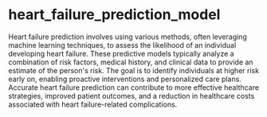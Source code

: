 # heart_failure_prediction_model

Heart failure prediction involves using various methods, often leveraging machine learning techniques, to assess the likelihood of an individual developing heart failure. These predictive models typically analyze a combination of risk factors, medical history, and clinical data to provide an estimate of the person's risk. The goal is to identify individuals at higher risk early on, enabling proactive interventions and personalized care plans. Accurate heart failure prediction can contribute to more effective healthcare strategies, improved patient outcomes, and a reduction in healthcare costs associated with heart failure-related complications.
